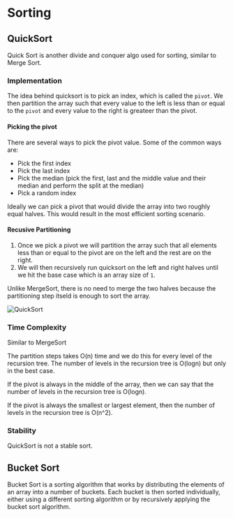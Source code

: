 # Sorting


## QuickSort

Quick Sort is another divide and conquer algo used for sorting, similar to Merge Sort.

### Implementation

The idea behind quicksort is to pick an index, which is called the `pivot`. We then partition the array such that every value to the left is less than or equal to the `pivot` and every value to the right is greateer than the pivot.

#### Picking the pivot

There are several ways to pick the pivot value. Some of the common ways are: 

- Pick the first index
- Pick the last index
- Pick the median (pick the first, last and the middle value and their median and perform the split at the median)
- Pick a random index

Ideally we can pick a pivot that would divide the array into two roughly equal halves. This would result in the most efficient sorting scenario.

#### Recusive Partitioning

1. Once we pick a pivot we will partition the array such that all elements less than or equal to the pivot are on the left and the rest are on the right.
2. We will then recursively run quicksort on the left and right halves until we hit the base case which is an array size of `1`.

Unlike MergeSort, there is no need to merge the two halves because the partitioning step itseld is enough to sort the array.

![QuickSort](../../assets/pics/sharpen=1%20(1).avif)

### Time Complexity

Similar to MergeSort

The partition steps takes O(n) time and we do this for every level of the recursion tree. The number of levels in the recursion tree is O(logn) but only in the best case.

If the pivot is always in the middle of the array, then we can say that the number of levels in the recursion tree is O(logn).

If the pivot is always the smallest or largest element, then the number of levels in the recursion tree is O(n^2).

### Stability

QuickSort is not a stable sort.

## Bucket Sort

Bucket Sort is a sorting algorithm that works by distributing the elements of an array into a number of buckets. Each bucket is then sorted individually, either using a different sorting algorithm or by recursively applying the bucket sort algorithm.
